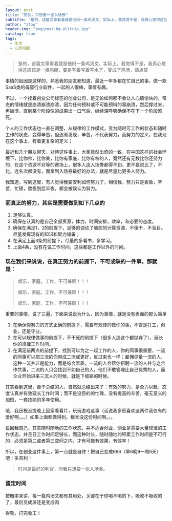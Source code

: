```yaml
---
layout: post
title: "而我，只想要一张入场券"
subtitle: "是的，这篇文章看着就是他妈一条鸡汤文，实际上，我觉得不是，我真心觉得这应该是一根鸡腿，要是写着写着写水了，变成了鸡汤，请点赞"
author: "ztow"
header-img: "img/post-bg-alitrip.jpg"
catalog: true
tags:
  - 生活
  - 心灵鸡腿
---
```


> 是的，这篇文章看着就是他妈一条鸡汤文，实际上，我觉得不是，我真心觉得这应该是一根鸡腿，要是写着写着写水了，变成了鸡汤，请点赞

事情的起因是这样的，熟悉我的朋友都知道，最近一年多都在忙自己的事，做一款SaaS类的母婴行业软件，一起的人很棒，事情有趣。

不过，一个挂着创业公司标签的创业公司，是无论如何都不会让人心情愉快的，常态的情绪就是崩溃崩溃崩溃，因为任何预料或不可能预料的事崩溃，然后撑过来，再崩溃，直到某个阶段性的成果出一口气后，继续深呼吸确保不在下一个阶段憋死。

个人的工作状态也一直在调整，从规律的工作模式，变为随时可工作的状态和随时工作的状态，变得辛苦，但逐渐发现，辛苦，不代表努力，而努力的定义，在我现在这个事上，有着更复杂的定义；

最近和几个朋友聊天，对待这件事上，大家竟然出奇的一致，在中国这样的社会环境下，比你帅，比你美，比你有家底，比你有权的人，竟然还有无数比你还努力的，在这个资源不对等的赛场上，很多人连入场券都得不到，更不要说比了，不比，连名次都没有，而拿到入场券最好的办法，就是尽量比更多人努力。

我知道，写到这里，有人觉得我要安利如何努力了，相信我，努力只是表象，辛苦，忙碌，熬夜到后半夜，都会被误认为努力。

### 而真正的努力，其实是需要做到如下几点的
1. 足够认真。
2. 确保在认真的是自己全部资源，体力，时间安排，效率，和必要的态度。
3. 确保在满足1，2的前提下，足够的调动了脑部的计算资源，不傻干，不盲目。尽量发挥现有的知识和智力储备；
4. 在满足上面3条的前提下，尽量的多看书，多学习。
5. 上面4条，没有在说工作时间，这些都是工作以外的时间。

### 现在我们来说说，在真正努力的前提下，不可或缺的一件事，那就是：

> 娱乐，家庭，工作，不可兼顾！！！
> 
> 娱乐，家庭，工作，不可兼顾！！！
> 
> 娱乐，家庭，工作，不可兼顾！！！

重要的事情，说了三遍，下面来说说为什么，因为事情，就是没有表面的那么简单  

1. 在确保你努力的方式正确的前提下，需要有规律的做你的事，不管是打工，创业，还是守业。
2. 在可以规律做事的前提下，不干死的前提下（很多人连这个都抛弃了），延长你的规律工作时间。
3. 在满足前两点的前提下，找到可以为之一起工作的人，你的同事很重要，一流的同事可以把三流的你带成二流或更好，反过来也一样；雇佣尽量一流的人，这种一流并非是能力，而是综合素质，一流的人会帮你招聘一流的人并与之合作共事，二流的人只会找到不如自己的人，他们不敢管理比自己优秀的人，而企业开始进来三流人的时候，就是下坡路的时候。  

其实看到这里，善于总结的人，自然就总结出来了：有效的努力，是全力以赴，态度认真并有效延长工作时间；而不是没目的的忙碌，没有提高的辛苦，毫无意义的加班，一套技能的多年使用。  

哦，我压根没提晚上回家看看片，玩玩游戏这事（话说我多麽喜欢这两件我仅有的爱好啊。。。）如果上面都做得到，根本没这份时间啊。。。

说回我自己，其实随时随地的工作状态，并不适合创业，创业是需要大量规律的工作状态，并且日工作时间足够长，而这种时长，随时随地的积累工作时间是不可行的，必须是第二或者第三空间之内，才有可能有效果，有效率！

所以，在创业这件事上，第一点就是自律！把自己变成696（早6晚9一周6天）吧！多吉利！

> 时间是最好的判官，而我只想要一张入场券。

### 蛋定时间
按概率来讲，每一篇鸡汤文都有其用处，关键在于你喝不喝的下，吸收不吸收的了，最后变成屎还是变成肉

得嘞，打完收工！